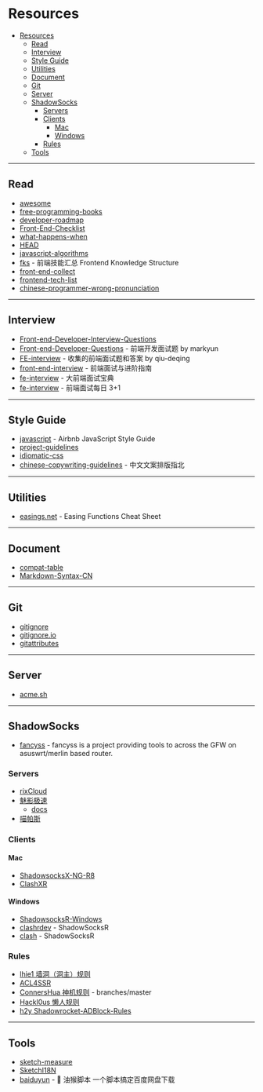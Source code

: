 # Resources

- [Resources](#resources)
  - [Read](#read)
  - [Interview](#interview)
  - [Style Guide](#style-guide)
  - [Utilities](#utilities)
  - [Document](#document)
  - [Git](#git)
  - [Server](#server)
  - [ShadowSocks](#shadowsocks)
    - [Servers](#servers)
    - [Clients](#clients)
      - [Mac](#mac)
      - [Windows](#windows)
    - [Rules](#rules)
  - [Tools](#tools)

---

## Read

- [awesome](https://github.com/sindresorhus/awesome)
- [free-programming-books](https://github.com/EbookFoundation/free-programming-books)
- [developer-roadmap](https://github.com/kamranahmedse/developer-roadmap)
- [Front-End-Checklist](https://github.com/thedaviddias/Front-End-Checklist)
- [what-happens-when](https://github.com/alex/what-happens-when)
- [HEAD](https://github.com/joshbuchea/HEAD)
- [javascript-algorithms](https://github.com/trekhleb/javascript-algorithms)
- [fks](https://github.com/JacksonTian/fks) - 前端技能汇总 Frontend Knowledge Structure
- [front-end-collect](https://github.com/foru17/front-end-collect)
- [frontend-tech-list](https://github.com/alienzhou/frontend-tech-list)
- [chinese-programmer-wrong-pronunciation](https://github.com/shimohq/chinese-programmer-wrong-pronunciation)

---

## Interview

- [Front-end-Developer-Interview-Questions](https://github.com/h5bp/Front-end-Developer-Interview-Questions)
- [Front-end-Developer-Questions](https://github.com/markyun/My-blog/tree/master/Front-end-Developer-Questions) - 前端开发面试题 by markyun
- [FE-interview](https://github.com/qiu-deqing/FE-interview) - 收集的前端面试题和答案 by qiu-deqing
- [front-end-interview](https://github.com/Advanced-Interview-Question/front-end-interview) - 前端面试与进阶指南
- [fe-interview](https://github.com/azl397985856/fe-interview) - 大前端面试宝典
- [fe-interview](https://github.com/haizlin/fe-interview) - 前端面试每日 3+1

---

## Style Guide

- [javascript](https://github.com/airbnb/javascript) - Airbnb JavaScript Style Guide
- [project-guidelines](https://github.com/elsewhencode/project-guidelines)
- [idiomatic-css](https://github.com/necolas/idiomatic-css)
- [chinese-copywriting-guidelines](https://github.com/sparanoid/chinese-copywriting-guidelines) - 中文文案排版指北

---

## Utilities

- [easings.net](https://github.com/ai/easings.net) - Easing Functions Cheat Sheet

---

## Document

- [compat-table](https://github.com/kangax/compat-table)
- [Markdown-Syntax-CN](https://github.com/riku/Markdown-Syntax-CN)

---

## Git

- [gitignore](https://github.com/github/gitignore)
- [gitignore.io](https://github.com/joeblau/gitignore.io)
- [gitattributes](https://github.com/alexkaratarakis/gitattributes)

---

## Server

- [acme.sh](https://github.com/Neilpang/acme.sh)

---

## ShadowSocks

- [fancyss](https://github.com/hq450/fancyss) - fancyss is a project providing tools to across the GFW on asuswrt/merlin based router.

### Servers

- [rixCloud](https://rixcloud.com/)
- [魅影极速](https://maying.co/)
  - [docs](https://docs.maying.co/)
- [喵帕斯](https://www.xn--i2ru8q2qg.com/)

### Clients

#### Mac

- [ShadowsocksX-NG-R8](https://github.com/leadscloud/ShadowsocksX-NG-R)
- [ClashXR](https://github.com/WhoJave/clashX)

#### Windows

- [ShadowsocksR-Windows](https://github.com/HMBSbige/ShadowsocksR-Windows)
- [clashrdev](https://github.com/frainzy1477/clashrdev) - ShadowSocksR
- [clash](https://github.com/WhoJave/clash) - ShadowSocksR

### Rules

- [lhie1 墙洞（洞主）规则](https://github.com/lhie1/Rules)
- [ACL4SSR](https://github.com/ACL4SSR/ACL4SSR)
- [ConnersHua 神机规则](https://github.com/ConnersHua/Profiles/tree/master) - branches/master
- [Hackl0us 懒人规则](https://github.com/Hackl0us/SS-Rule-Snippet)
- [h2y Shadowrocket-ADBlock-Rules](https://github.com/h2y/Shadowrocket-ADBlock-Rules)

---

## Tools

- [sketch-measure](https://github.com/utom/sketch-measure)
- [SketchI18N](https://github.com/cute/SketchI18N)
- [baiduyun](https://github.com/syhyz1990/baiduyun) - 🖖 油猴脚本 一个脚本搞定百度网盘下载
